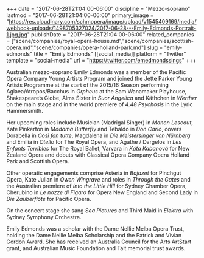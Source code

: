 +++
date = "2017-06-28T21:04:00-06:00"
discipline = "Mezzo-soprano"
lastmod = "2017-06-28T21:04:00-06:00"
primary_image = "https://res.cloudinary.com/schmopera/image/upload/v1545409169/media/webhook-uploads/1498705327024/2017-06-28---Emily-Edmonds-Portrait-1.jpg.jpg"
publishDate = "2017-06-28T21:04:00-06:00"
related_companies = ["scene/companies/royal-opera-house.md","scene/companies/scottish-opera.md","scene/companies/opera-holland-park.md"]
slug = "emily-edmonds"
title = "Emily Edmonds"
[[social_media]]
platform = "Twitter"
template = "social-media"
url = "https://twitter.com/emedmondssings"
+++

Australian mezzo-soprano Emily Edmonds was a member of the Pacific Opera Company Young Artists Program and joined the Jette Parker Young Artists Programme at the start of the 2015/16 Season performing Aglaea/Atropos/Bacchus in *Orpheus* at the Sam Wanamaker Playhouse, Shakespeare’s Globe, Alms Sister in *Suor Angelica* and Käthchen in *Werther* on the main stage and in the world premiere of *4.48 Psychosis* in the Lyric Hammersmith.
 
Her upcoming roles include Musician (Madrigal Singer) in *Manon Lescaut*, Kate Pinkerton in *Madama Butterfly* and Tebaldo in *Don Carlo*, covers Dorabella in *Così fan tutte*, Magdalena in *Die Meistersinger von Nürnberg* and Emilia in *Otello* for The Royal Opera, and Agathe / Dargelos in *Les Enfants Terribles* for The Royal Ballet, Varvara in *Káťa Kabanová* for New Zealand Opera and debuts with Classical Opera Company Opera Holland Park and Scottish Opera.
 
Other operatic engagements comprise Asteria in *Bajazet* for Pinchgut Opera, Kate Julian in *Owen Wingrave* and roles in *Through the Gates* and the Australian premiere of *Into the Little Hill* for Sydney Chamber Opera, Cherubino in *Le nozze di Figaro* for Opera New England and Second Lady in *Die Zauberflöte* for Pacific Opera.

On the concert stage she sang *Sea Pictures* and Third Maid in *Elektra* with Sydney Symphony Orchestra.
 
Emily Edmonds was a scholar with the Dame Nellie Melba Opera Trust, holding the Dame Nellie Melba Scholarship and the Patrick and Vivian Gordon Award. She has received an Australia Council for the Arts ArtStart grant, and Australian Music Foundation and Tait memorial trust awards.
